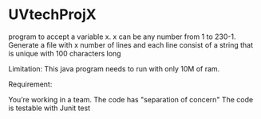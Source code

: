 # UVtechProjX
program to accept a variable x. x can be any number from 1 to 230-1. Generate a file with x number of lines and each line consist of a string that is unique with 100 characters long

Limitation: This java program needs to run with only 10M of ram.

Requirement:

You’re working in a team.
The code has "separation of concern"
The code is testable with Junit test

